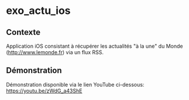 # exo_actu_ios

## Contexte
Application iOS consistant à récupérer les actualités "à la une" du Monde (http://www.lemonde.fr) via un flux RSS.

## Démonstration
Démonstration disponible via le lien YouTube ci-dessous:<br>
<a href="https://youtu.be/zWdG_a43ShE">https://youtu.be/zWdG_a43ShE</a>
